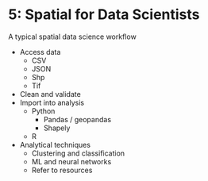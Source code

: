 # 5: Spatial for Data Scientists


A typical spatial data science workflow
- Access data
    - CSV
    - JSON
    - Shp
    - Tif
- Clean and validate
- Import into analysis
    - Python
        - Pandas / geopandas
        - Shapely
    - R
- Analytical techniques
    - Clustering and classification
    - ML and neural networks
    - Refer to resources